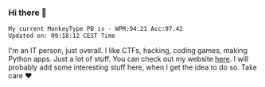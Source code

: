 ### Hi there 👋
<!-- PB START -->
```
My current MonkeyType PB is - WPM:94.21 Acc:97.42
Updated on: 09:18:12 CEST Time
```
<!-- PB END -->
I'm an IT person, just overall. I like CTFs, hacking, coding games, making Python apps. Just a lot of stuff.
You can check out my website [here](https://skill3472.github.io/).
I will probably add some interesting stuff here, when I get the idea to do so. Take care ❤️
